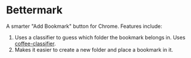 Bettermark
===========

A smarter "Add Bookmark" button for Chrome. Features include:

1. Uses a classifier to guess which folder the bookmark belongs in. Uses [coffee-classifier](https://github.com/jeffmax/coffee-classifier).
2. Makes it easier to create a new folder and place a bookmark in it.
